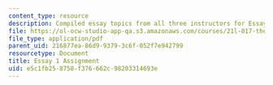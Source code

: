 ```yaml
---
content_type: resource
description: Compiled essay topics from all three instructors for Essay 2.
file: https://ol-ocw-studio-app-qa.s3.amazonaws.com/courses/21l-017-the-art-of-the-probable-literature-and-probability-spring-2008/e5c1fb258758f376662c98203314693e_essay1_compiled.pdf
file_type: application/pdf
parent_uid: 216877ea-86d9-9379-3c6f-052f7e942799
resourcetype: Document
title: Essay 1 Assignment
uid: e5c1fb25-8758-f376-662c-98203314693e
---
```

